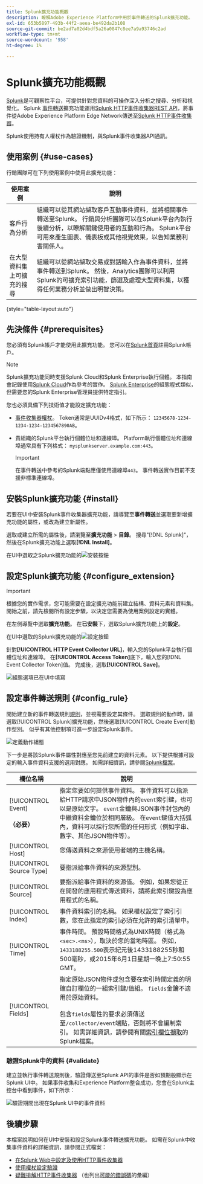 ```yaml
---
title: Splunk擴充功能概觀
description: 瞭解Adobe Experience Platform中用於事件轉送的Splunk擴充功能。
exl-id: 653b5897-493b-44f2-aeea-be492da2b108
source-git-commit: be2ad7a02d4bdf5a26a0847c8ee7a9a93746c2ad
workflow-type: tm+mt
source-wordcount: '958'
ht-degree: 1%

---
```


# Splunk擴充功能概觀

[Splunk](https://www.splunk.com)是可觀察性平台，可提供針對您資料的可操作深入分析之搜尋、分析和視覺化。 Splunk [事件轉送](../../../ui/event-forwarding/overview.md)擴充功能運用[Splunk HTTP事件收集器REST API](https://docs.splunk.com/Documentation/Splunk/8.2.5/Data/HECRESTendpoints)，將事件從Adobe Experience Platform Edge Network傳送至[Splunk HTTP事件收集器](https://docs.splunk.com/Documentation/Splunk/8.2.5/Data/UsetheHTTPEventCollector)。

Splunk使用持有人權杖作為驗證機制，與Splunk事件收集器API通訊。

## 使用案例 {#use-cases}

行銷團隊可在下列使用案例中使用此擴充功能：

| 使用案例 | 說明 |
| --- | --- |
| 客戶行為分析 | 組織可以從其網站擷取客戶互動事件資料，並將相關事件轉送至Splunk。 行銷與分析團隊可以在Splunk平台內執行後續分析，以瞭解關鍵使用者的互動和行為。 Splunk平台可用來產生圖表、儀表板或其他視覺效果，以告知業務利害關係人。 |
| 在大型資料集上可擴充的搜尋 | 組織可以從網站擷取交易或對話輸入作為事件資料，並將事件轉送到Splunk。 然後，Analytics團隊可以利用Splunk的可擴充索引功能，篩選及處理大型資料集，以獲得任何業務分析並做出明智決策。 |

{style="table-layout:auto"}

## 先決條件 {#prerequisites}

您必須有Splunk帳戶才能使用此擴充功能。 您可以在[Splunk首頁](https://www.splunk.com/page/sign_up)註冊Splunk帳戶。

>[!NOTE]
>
> Splunk擴充功能同時支援Splunk Cloud和Splunk Enterprise執行個體。 本指南會記錄使用[Splunk Cloud](https://www.splunk.com/en_us/products/splunk-cloud-platform.html)作為參考的實作。 [Splunk Enterprise](https://www.splunk.com/en_us/products/splunk-enterprise.html)的組態程式類似，但需要您的Splunk Enterprise管理員提供特定指引。

您也必須具備下列技術值才能設定擴充功能：

* [事件收集器權杖](https://docs.splunk.com/Documentation/Splunk/8.2.5/Data/UsetheHTTPEventCollector#Create_an_Event_Collector_token_on_Splunk_Cloud_Platform)。 Token通常是UUIDv4格式，如下所示： `12345678-1234-1234-1234-1234567890AB`。
* 貴組織的Splunk平台執行個體位址和連線埠。 Platform執行個體位址和連線埠通常具有下列格式： `mysplunkserver.example.com:443`。

  >[!IMPORTANT]
  >
  > 在事件轉送中參考的Splunk端點應僅使用連線埠`443`。 事件轉送實作目前不支援非標準連線埠。

## 安裝Splunk擴充功能 {#install}

若要在UI中安裝Splunk事件收集器擴充功能，請導覽至&#x200B;**事件轉送**&#x200B;並選取要新增擴充功能的屬性，或改為建立新屬性。

選取或建立所需的屬性後，請瀏覽至&#x200B;**擴充功能** > **目錄**。 搜尋&quot;[!DNL Splunk]&quot;，然後在Splunk擴充功能上選取&#x200B;**[!DNL Install]**。

在UI中選取之Splunk擴充功能的![安裝按鈕](../../../images/extensions/server/splunk/install.png)

## 設定Splunk擴充功能 {#configure_extension}

>[!IMPORTANT]
>
>根據您的實作需求，您可能需要在設定擴充功能前建立結構、資料元素和資料集。 開始之前，請先檢閱所有設定步驟，以決定您需要為使用案例設定的實體。

在左側導覽中選取&#x200B;**擴充功能**。 在&#x200B;**已安裝**&#x200B;下，選取Splunk擴充功能上的&#x200B;**設定**。

在UI中選取的Splunk擴充功能的![設定按鈕](../../../images/extensions/server/splunk/configure.png)

針對&#x200B;**[!UICONTROL HTTP Event Collector URL]**，輸入您的Splunk平台執行個體位址和連線埠。 在&#x200B;**[!UICONTROL Access Token]**&#x200B;底下，輸入您的[!DNL Event Collector Token]值。 完成後，選取&#x200B;**[!UICONTROL Save]**。

![組態選項已在UI中填寫](../../../images/extensions/server/splunk/input.png)

## 設定事件轉送規則 {#config_rule}

開始建立新的事件轉送規則[規則](../../../ui/managing-resources/rules.md)，並視需要設定其條件。 選取規則的動作時，請選取[!UICONTROL Splunk]擴充功能，然後選取[!UICONTROL Create Event]動作型別。 似乎有其他控制項可進一步設定Splunk事件。

![定義動作組態](../../../images/extensions/server/splunk/action-configurations.png)

下一步是將該Splunk事件屬性對應至您先前建立的資料元素。 以下提供根據可設定的輸入事件資料支援的選用對應。 如需詳細資訊，請參閱[Splunk檔案](https://docs.splunk.com/Documentation/Splunk/8.2.5/Data/FormateventsforHTTPEventCollector#Event_metadata)。

| 欄位名稱 | 說明 |
| --- | --- |
| [!UICONTROL Event]<br><br>**（必要）** | 指定您要如何提供事件資料。 事件資料可以指派給HTTP請求中JSON物件內的`event`索引鍵，也可以是原始文字。 `event`金鑰與JSON事件封包內的中繼資料金鑰位於相同層級。 在`event`鍵值大括弧內，資料可以採行您所需的任何形式（例如字串、數字、其他JSON物件等）。 |
| [!UICONTROL Host] | 您傳送資料之來源使用者端的主機名稱。 |
| [!UICONTROL Source Type] | 要指派給事件資料的來源型別。 |
| [!UICONTROL Source] | 要指派給事件資料的來源值。 例如，如果您從正在開發的應用程式傳送資料，請將此索引鍵設為應用程式的名稱。 |
| [!UICONTROL Index] | 事件資料索引的名稱。 如果權杖設定了索引引數，您在此指定的索引必須在允許的索引清單中。 |
| [!UICONTROL Time] | 事件時間。 預設時間格式為UNIX時間（格式為`<sec>.<ms>`），取決於您的當地時區。 例如，`1433188255.500`表示紀元後1433188255秒和500毫秒，或2015年6月1日星期一晚上7:50:55 GMT。 |
| [!UICONTROL Fields] | 指定原始JSON物件或包含要在索引時間定義的明確自訂欄位的一組索引鍵/值組。  `fields`金鑰不適用於原始資料。<br><br>包含`fields`屬性的要求必須傳送至`/collector/event`端點，否則將不會編制索引。 如需詳細資訊，請參閱有關[索引欄位擷取](https://docs.splunk.com/Documentation/Splunk/8.2.5/Data/IFXandHEC)的Splunk檔案。 |

### 驗證Splunk中的資料 {#validate}

建立並執行事件轉送規則後，驗證傳送至Splunk API的事件是否如預期般顯示在Splunk UI中。 如果事件收集和Experience Platform整合成功，您會在Splunk主控台中看到事件，如下所示：

![驗證期間出現在Splunk UI中的事件資料](../../../images/extensions/server/splunk/splunk-data.png)

## 後續步驟

本檔案說明如何在UI中安裝和設定Splunk事件轉送擴充功能。 如需在Splunk中收集事件資料的詳細資訊，請參閱正式檔案：

* [在Splunk Web中設定及使用HTTP事件收集器](https://docs.splunk.com/Documentation/Splunk/8.2.5/Data/UsetheHTTPEventCollector)
* [使用權杖設定驗證](https://docs.splunk.com/Documentation/Splunk/8.2.5/Security/Setupauthenticationwithtokens#Prerequisites_for_activating_tokens)
* [疑難排解HTTP事件收集器](https://docs.splunk.com/Documentation/Splunk/8.2.5/Data/TroubleshootHTTPEventCollector) （也列出[可能的錯誤碼](https://docs.splunk.com/Documentation/Splunk/8.2.5/Data/TroubleshootHTTPEventCollector#Possible_error_codes)的彙編）
